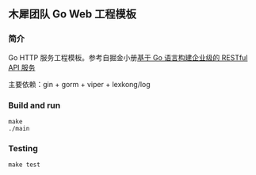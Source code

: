 ## 木犀团队 Go Web 工程模板

### 简介

Go HTTP 服务工程模板。参考自掘金小册[基于 Go 语言构建企业级的 RESTful API 服务](https://juejin.im/book/5b0778756fb9a07aa632301e)

主要依赖：gin + gorm + viper + lexkong/log


### Build and run


```
make
./main
```

### Testing

```
make test
```